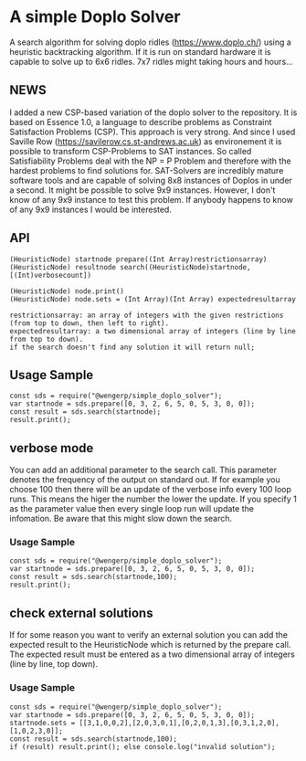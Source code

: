 # A simple Doplo Solver
A search algorithm for solving doplo  ridles (https://www.doplo.ch/) using a heuristic backtracking algorithm. If it is run on  standard hardware it is capable to solve up to 6x6 ridles. 7x7 ridles might taking hours and hours... 
## NEWS
I added a new CSP-based variation of the doplo solver to the repository. It is based on Essence 1.0, a language to describe problems as Constraint Satisfaction Problems (CSP). This approach is very strong. And since I used Saville Row (https://savilerow.cs.st-andrews.ac.uk) as environement it is possible to transform CSP-Problems to SAT instances. So called Satisfiability Problems deal with the NP = P Problem and therefore with the hardest problems to find solutions for. SAT-Solvers are incredibly mature software tools and are capable of solving 8x8 instances of Doplos in under a second. It might be possible to solve 9x9 instances. However, I don't know of any 9x9 instance to test this problem. If anybody happens to know of any 9x9 instances I would be interested.
## API
```
(HeuristicNode) startnode prepare((Int Array)restrictionsarray)
(HeuristicNode) resultnode search((HeuristicNode)startnode, [(Int)verbosecount])

(HeuristicNode) node.print() 
(HeuristicNode) node.sets = (Int Array)(Int Array) expectedresultarray 
```
``` 
restrictionsarray: an array of integers with the given restrictions (from top to down, then left to right).
expectedresultarray: a two dimensional array of integers (line by line from top to down).
if the search doesn't find any solution it will return null;
``` 
## Usage Sample
```
const sds = require("@wengerp/simple_doplo_solver");
var startnode = sds.prepare([0, 3, 2, 6, 5, 0, 5, 3, 0, 0]);
const result = sds.search(startnode);
result.print();
```
## verbose mode
You can add an additional parameter to the search call. This parameter denotes the frequency of the output on standard out. If for example you choose 100 then there will be an update of the verbose info every 100 loop runs. This means the higer the number the lower the update. If you specify 1 as the parameter value then every single loop run will update the infomation. Be aware that this might slow down the search.
### Usage Sample
```
const sds = require("@wengerp/simple_doplo_solver");
var startnode = sds.prepare([0, 3, 2, 6, 5, 0, 5, 3, 0, 0]);
const result = sds.search(startnode,100);
result.print();
```
## check external solutions
If for some reason you want to verify an external solution you can add the expected result to the HeuristicNode which is returned by the prepare call. The expected result must be entered as a two dimensional array of integers (line by line, top down).
### Usage Sample
```
const sds = require("@wengerp/simple_doplo_solver");
var startnode = sds.prepare([0, 3, 2, 6, 5, 0, 5, 3, 0, 0]);
startnode.sets = [[3,1,0,0,2],[2,0,3,0,1],[0,2,0,1,3],[0,3,1,2,0],[1,0,2,3,0]];
const result = sds.search(startnode,100);
if (result) result.print(); else console.log("invalid solution");
```